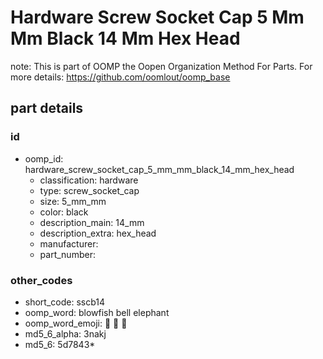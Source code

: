 # Hardware Screw Socket Cap 5 Mm Mm Black 14 Mm Hex Head  

note: This is part of OOMP the Oopen Organization Method For Parts. For more details: https://github.com/oomlout/oomp_base

##  part details





### id
* oomp_id: hardware_screw_socket_cap_5_mm_mm_black_14_mm_hex_head
  * classification: hardware
  * type: screw_socket_cap
  * size: 5_mm_mm
  * color: black
  * description_main: 14_mm
  * description_extra: hex_head
  * manufacturer: 
  * part_number: 

### other_codes
* short_code: sscb14
* oomp_word: blowfish bell elephant
* oomp_word_emoji: :blowfish: :bell: :elephant:
* md5_6_alpha: 3nakj
* md5_6: 5d7843* 